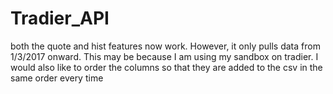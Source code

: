 # Tradier_API
both the quote and hist features now work. However, it only pulls data from 1/3/2017 onward.  This may be because I am using my sandbox
on tradier.
I would also like to order the columns so that they are added to the csv in the same
order every time

